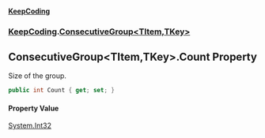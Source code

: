#### [KeepCoding](index.md 'index')
### [KeepCoding](KeepCoding.md 'KeepCoding').[ConsecutiveGroup&lt;TItem,TKey&gt;](ConsecutiveGroup_TItem_TKey_.md 'KeepCoding.ConsecutiveGroup&lt;TItem,TKey&gt;')
## ConsecutiveGroup&lt;TItem,TKey&gt;.Count Property
Size of the group.
```csharp
public int Count { get; set; }
```
#### Property Value
[System.Int32](https://docs.microsoft.com/en-us/dotnet/api/System.Int32 'System.Int32')
